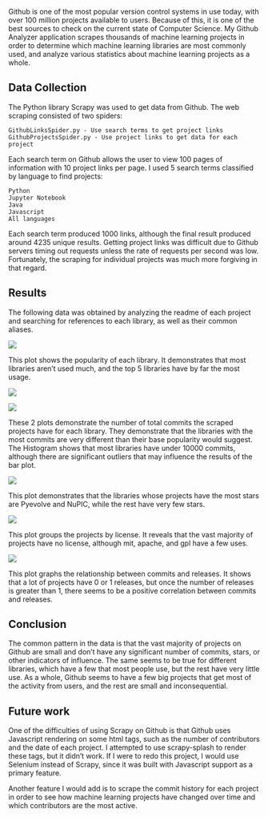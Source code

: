 Github is one of the most popular version control systems in use today, with over 100 million projects available to users. Because of this, it is one of the best sources to check on the current state of Computer Science. My Github Analyzer application scrapes thousands of machine learning projects in order to determine which machine learning libraries are most commonly used, and analyze various statistics about machine learning projects as a whole.

 
## Data Collection

The Python library Scrapy was used to get data from Github. The web scraping consisted of two spiders:

    GithubLinksSpider.py - Use search terms to get project links
    GithubProjectsSpider.py - Use project links to get data for each project

Each search term on Github allows the user to view 100 pages of information with 10 project links per page. I used 5 search terms classified by language to find projects:

    Python
    Jupyter Notebook
    Java
    Javascript
    All languages

Each search term produced 1000 links, although the final result produced around 4235 unique results. Getting project links was difficult due to Github servers timing out requests unless the rate of requests per second was low. Fortunately, the scraping for individual projects was much more forgiving in that regard.

 
## Results

The following data was obtained by analyzing the readme of each project and searching for references to each library, as well as their common aliases. 

 ![](https://github.com/sethmjackson/GithubAnalyzer/blob/master/Images/Single%20Var/Library%20Count.png)

    
This plot shows the popularity of each library. It demonstrates that most libraries aren’t used much, and the top 5 libraries have by far the most usage.

![](https://github.com/sethmjackson/GithubAnalyzer/blob/master/Images/Single%20Var/Commit%20Count.png)

![](https://github.com/sethmjackson/GithubAnalyzer/blob/master/Images/Single%20Var/Commit%20Histogram.png)


These 2 plots demonstrate the number of total commits the scraped projects have for each library. They demonstrate that the libraries with the most commits are very different than their base popularity would suggest. The Histogram shows that most libraries have under 10000 commits, although there are significant outliers that may influence the results of the bar plot.

![](https://github.com/sethmjackson/GithubAnalyzer/blob/master/Images/Single%20Var/Star%20Count.png)


This plot demonstrates that the libraries whose projects have the most stars are Pyevolve and NuPIC, while the rest have very few stars. 

![](https://github.com/sethmjackson/GithubAnalyzer/blob/master/Images/Single%20Var/License%20Count.png)


This plot groups the projects by license. It reveals that the vast majority of projects have no license, although mit, apache, and gpl have a few uses. 

 ![](https://github.com/sethmjackson/GithubAnalyzer/blob/master/Images/Commit%20VS.%20Release.png)


This plot graphs the relationship between commits and releases. It shows that a lot of projects have 0 or 1 releases, but once the number of releases is greater than 1, there seems to be a positive correlation between commits and releases.

 
## Conclusion

The common pattern in the data is that the vast majority of projects on Github are small and don’t have any significant number of commits, stars, or other indicators of influence. The same seems to be true for different libraries, which have a few that most people use, but the rest have very little use. As a whole, Github seems to have a few big projects that get most of the activity from users, and the rest are small and inconsequential.

 
## Future work

One of the difficulties of using Scrapy on Github is that Github uses Javascript rendering on some html tags, such as the number of contributors and the date of each project. I attempted to use scrapy-splash to render these tags, but it didn’t work. If I were to redo this project, I would use Selenium instead of Scrapy, since it was built with Javascript support as a primary feature.

Another feature I would  add is to scrape the commit history for each project in order to see how machine learning projects have changed over time and which contributors are the most active.
